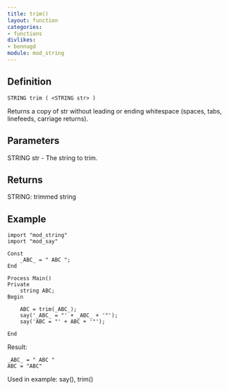 ```yaml
---
title: trim()
layout: function
categories:
- functions
divlikes:
- bennugd
module: mod_string
---
```


## Definition

    STRING trim ( <STRING str> )

Returns a copy of str without leading or ending whitespace (spaces, tabs, linefeeds, carriage returns).

## Parameters

STRING str  - The string to trim.

## Returns

STRING: trimmed string

## Example

```
import "mod_string"
import "mod_say"

Const
    _ABC_ = " ABC ";
End

Process Main()
Private
    string ABC;
Begin

    ABC = trim(_ABC_);
    say('_ABC_ = "' + _ABC_ + '"');
    say('ABC = "' + ABC + '"');

End
```

Result:
```
_ABC_ = " ABC "
ABC = "ABC"
```

Used in example: say(), trim()
